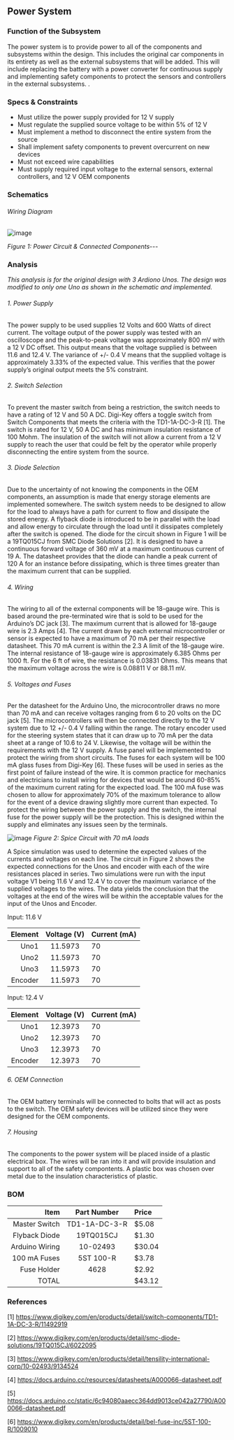 Power System
-------
### Function of the Subsystem
The power system is to provide power to all of the components and subsystems within the design. This includes the original car components in its entirety as well as the external subsystems that will be added. This will include replacing the battery with a power converter for continuous supply and implementing safety components to protect the sensors and controllers in the external subsystems. . 

### Specs & Constraints
- Must utilize the power supply provided for 12 V supply
- Must regulate the supplied source voltage to be within 5% of 12 V
- Must implement a method to disconnect the entire system from the source
- Shall implement safety components to prevent overcurrent on new devices
- Must not exceed wire capabilities
- Must supply required input voltage to the external sensors, external controllers, and 12 V OEM components

### Schematics
###### Wiring Diagram

![image](https://user-images.githubusercontent.com/117474411/235376118-5cc5717e-3049-4665-88a2-74ae10e6bcc2.png)

_Figure 1: Power Circuit & Connected Components_---

### Analysis
*This analysis is for the original design with 3 Ardiono Unos. The design was modified to only one Uno as shown in the schematic and implemented.*

###### 1. Power Supply
The power supply to be used supplies 12 Volts and 600 Watts of direct current. The voltage output of the power supply was tested with an oscilloscope and the peak-to-peak voltage was approximately 800 mV with a 12 V DC offset. This output means that the voltage supplied is between 11.6 and 12.4 V. The variance of +/- 0.4 V means that the supplied voltage is approximately 3.33% of the expected value. This verifies that the power supply’s original output meets the 5% constraint.  

###### 2. Switch Selection
To prevent the master switch from being a restriction, the switch needs to have a rating of 12 V and 50 A DC. Digi-Key offers a toggle switch from Switch Components that meets the criteria with the TD1-1A-DC-3-R [1]. The switch is rated for 12 V, 50 A DC and has minimum insulation resistance of 100 Mohm. The insulation of the switch will not allow a current from a 12 V supply to reach the user that could be felt by the operator while properly disconnecting the entire system from the source.

###### 3. Diode Selection 
Due to the uncertainty of not knowing the components in the OEM components, an assumption is made that energy storage elements are implemented somewhere. The switch system needs to be designed to allow for the load to always have a path for current to flow and dissipate the stored energy. A flyback diode is introduced to be in parallel with the load and allow energy to circulate through the load until it dissipates completely after the switch is opened.
The diode for the circuit shown in Figure 1 will be a 19TQ015CJ from SMC Diode Solutions [2]. It is designed to have a continuous forward voltage of 360 mV at a maximum continuous current of 19 A. The datasheet provides that the diode can handle a peak current of 120 A for an instance before dissipating, which is three times greater than the maximum current that can be supplied.

###### 4. Wiring
The wiring to all of the external components will be 18-gauge wire. This is based around the pre-terminated wire that is sold to be used for the Arduino’s DC jack [3]. The maximum current that is allowed for 18-gauge wire is 2.3 Amps [4]. The current drawn by each external microcontroller or sensor is expected to have a maximum of 70 mA per their respective datasheet. This 70 mA current is within the 2.3 A limit of the 18-gauge wire. The internal resistance of 18-gauge wire is approximately 6.385 Ohms per 1000 ft. For the 6 ft of wire, the resistance is 0.03831 Ohms. This means that the maximum voltage across the wire is 0.08811 V or 88.11 mV.  

###### 5. Voltages and Fuses
Per the datasheet for the Arduino Uno, the microcontroller draws no more than 70 mA and can receive voltages ranging from 6 to 20 volts on the DC jack [5]. The microcontrollers will then be connected directly to the 12 V system due to 12 +/- 0.4 V falling within the range. The rotary encoder used for the steering system states that it can draw up to 70 mA per the data sheet at a range of 10.6 to 24 V. Likewise, the voltage will be within the requirements with the 12 V supply.
A fuse panel will be implemented to protect the wiring from short circuits. The fuses for each system will be 100 mA glass fuses from Digi-Key [6]. These fuses will be used in series as the first point of failure instead of the wire. It is common practice for mechanics and electricians to install wiring for devices that would be around 60-85% of the maximum current rating for the expected load. The 100 mA fuse was chosen to allow for approximately 70% of the maximum tolerance to allow for the event of a device drawing slightly more current than expected. 
To protect the wiring between the power supply and the switch, the internal fuse for the power supply will be the protection. This is designed within the supply and eliminates any issues seen by the terminals.

![image](https://user-images.githubusercontent.com/117474411/217126300-f78afd84-9ca5-42df-b907-6aa4385e1d3c.png)
_Figure 2: Spice Circuit with 70 mA loads_

A Spice simulation was used to determine the expected values of the currents and voltages on each line. The circuit in Figure 2 shows the expected connections for the Unos and encoder with each of the wire resistances placed in series. Two simulations were run with the input voltage V1 being 11.6 V and 12.4 V to cover the maximum variance of the supplied voltages to the wires. The data yields the conclusion that the voltages at the end of the wires will be within the acceptable values for the input of the Unos and Encoder. 

Input: 11.6 V 

| Element | Voltage (V) | Current (mA) |
|--------:|:-----------:|:-------------|
| Uno1    | 11.5973     | 70           |
| Uno2    | 11.5973     | 70           |
| Uno3    | 11.5973     | 70           |
| Encoder | 11.5973     | 70           |

Input: 12.4 V 

| Element | Voltage (V) | Current (mA) |
|--------:|:-----------:|:-------------|
| Uno1    | 12.3973     | 70           |
| Uno2    | 12.3973     | 70           |
| Uno3    | 12.3973     | 70           |
| Encoder | 12.3973     | 70           |


###### 6. OEM Connection
The OEM battery terminals will be connected to bolts that will act as posts to the switch. The OEM safety devices will be utilized since they were designed for the OEM components. 

###### 7. Housing
The components to the power system will be placed inside of a plastic electrical box. The wires will be ran into it and will provide insulation and support to all of the safety compontents. A plastic box was chosen over metal due to the insulation characteristics of plastic.

### BOM

|Item              | Part Number   |Price   |
|-----------------:|:-------------:|:-------|
| Master Switch    | TD1-1A-DC-3-R |$5.08   |
| Flyback Diode    | 19TQ015CJ     |$1.30   |
| Arduino Wiring   | 10-02493      |$30.04  |
| 100 mA Fuses     | 5ST 100-R     |$3.78   |
| Fuse Holder      | 4628          |$2.92   |
| TOTAL            |               |$43.12  |

### References
[1] https://www.digikey.com/en/products/detail/switch-components/TD1-1A-DC-3-R/11492919

[2] https://www.digikey.com/en/products/detail/smc-diode-solutions/19TQ015CJ/6022095

[3] https://www.digikey.com/en/products/detail/tensility-international-corp/10-02493/9134524

[4] https://docs.arduino.cc/resources/datasheets/A000066-datasheet.pdf

[5] https://docs.arduino.cc/static/6c94080aaecc364dd9013ce042a27790/A000066-datasheet.pdf

[6] https://www.digikey.com/en/products/detail/bel-fuse-inc/5ST-100-R/1009010

